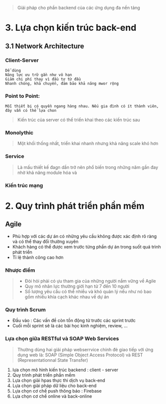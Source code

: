 > Giải pháp cho phần backend của các ứng dụng đa nền tảng

# 3. Lựa chọn kiến trúc back-end
## 3.1 Network Architecture
### Client-Server
	Dễ dùng
	Năng lực ưu trữ gần như vô hạn
	Giảm chi phí thay vì đầu tư từ đầu
	Nhanh chóng, khả chuyển, đảm bảo khả năng mwor rộng
### Point to Point:
	Mỗi thiết bị có quyền ngang hàng nhau. Nếu gia đình có ít thành viên, đây vẫn có thể lựa chon

> Kiến trúc của server có thể triển khai theo các kiến trúc sau
### Monolythic
> Một khối thống nhất, triển khai nhanh nhưng khả năng scale khó hơn

### Service
> Là mấu thiết kế đagn dần trở nên phổ biến trong những năm gần đay nhờ khả năng module hóa và 

### Kiến trúc mạng


# 2. Quy trình phát triển phần mềm
## Agile
- Phù hợp với các dự án có những yêu cầu không được xác định rõ ràng và có thể thay đổi thường xuyên
- Khách hàng có thể được xem trước từng phần dự án trong suốt quá trình phát triển
- Tỉ lệ thành công cao hơn
### Nhược điểm
> - Đòi hỏi phải có ựu tham gia của những người nắm vững về Agile
> - Quy mô nhân lực thường giới hạn từ 7 đến 10 người
> - Số lượng yêu cầu có thể nhiều và khó quản lý nếu như nó bao gồm nhiều khía cạch khác nhau về dự án

### Quy trình Scrum
- Đầu vào : Các vấn đề còn tồn động từ trước các sprint trước
- Cuối mỗi sprint sẽ là các bài học kinh nghiệm, review, ...

### Lựa chọn giữa RESTful và SOAP Web Services
> Thường dùng hai giải pháp webserrvice chính đẻ giao tiếp với ứng dụng web là: SOAP (Simple Object Access Protocol) và REST (Representationnal State Transfer)

1. lựa chọn mô hình kiến trúc backend : client - server
2. Quy trình phát triển phần mềm
3. Lựa chọn giải hpas thực thi dịch vụ back-end
4. Lựa chọn giải pháp dữ liệu cho back-end
5. Lựa chọn cơ chế push thông báo : Firebase
6. Lựa chọn cơ chế online và back-online 
